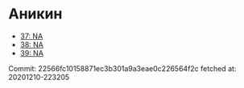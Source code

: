 # Аникин
- [37: NA](37.md)
- [38: NA](38.md)
- [39: NA](39.md)

Commit: 22566fc10158871ec3b301a9a3eae0c226564f2c
 fetched at: 20201210-223205
